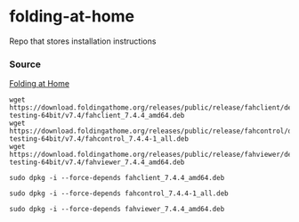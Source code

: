 # folding-at-home
Repo that stores installation instructions

### Source
[Folding at Home](https://foldingathome.org/faqs/installation-guides/linux/manual-installation-optional-advanced/terminal-installation-for-debian-mint-ubuntu/?lng=en)

```
wget https://download.foldingathome.org/releases/public/release/fahclient/debian-testing-64bit/v7.4/fahclient_7.4.4_amd64.deb
wget https://download.foldingathome.org/releases/public/release/fahcontrol/debian-testing-64bit/v7.4/fahcontrol_7.4.4-1_all.deb
wget https://download.foldingathome.org/releases/public/release/fahviewer/debian-testing-64bit/v7.4/fahviewer_7.4.4_amd64.deb
```

```
sudo dpkg -i --force-depends fahclient_7.4.4_amd64.deb
```

```
sudo dpkg -i --force-depends fahcontrol_7.4.4-1_all.deb
```

```
sudo dpkg -i --force-depends fahviewer_7.4.4_amd64.deb
```
